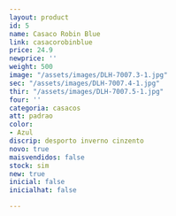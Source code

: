 ```yaml
---
layout: product
id: 5
name: Casaco Robin Blue
link: casacorobinblue
price: 24.9
newprice: ''
weight: 500
image: "/assets/images/DLH-7007.3-1.jpg"
sec: "/assets/images/DLH-7007.4-1.jpg"
thir: "/assets/images/DLH-7007.5-1.jpg"
four: ''
categoria: casacos
att: padrao
color:
- Azul
discrip: desporto inverno cinzento
novo: true
maisvendidos: false
stock: sim
new: true
inicial: false
inicialhat: false

---
```

